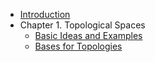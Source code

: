 <!-- docs/_sidebar.md -->

* [Introduction](/)
* Chapter 1. Topological Spaces
  * [Basic Ideas and Examples](notes/basic-ideas.md)
  * [Bases for Topologies](notes/bases.md)

